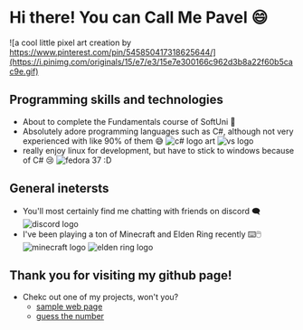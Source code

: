 # Hi there! You can Call Me Pavel 😄
![a cool little pixel art creation by https://www.pinterest.com/pin/545850417318625644/](https://i.pinimg.com/originals/15/e7/e3/15e7e300166c962d3b8a22f60b5cac9e.gif)

## Programming skills and technologies
- About to complete the Fundamentals course of SoftUni 🏫
- Absolutely adore programming languages such as C#, although not very experienced with like 90% of them 😅
![c# logo art](https://www.freeiconspng.com/uploads/c-logo-icon-18.png)
![vs logo](https://static.wikia.nocookie.net/logopedia/images/e/ec/Microsoft_Visual_Studio_2022.svg/revision/latest/scale-to-width-down/250?cb=20211027141551)
- really enjoy linux for development, but have to stick to windows because of C# 😢
![fedora 37 :D](https://user-images.githubusercontent.com/114023028/205453428-3fc43b22-df0c-4c83-8a2d-d12cedc3dd3e.png)

## General inetersts
- You'll most certainly find me chatting with friends on discord 🗨️
![discord logo](https://user-images.githubusercontent.com/114023028/205453484-a3b2eef2-fb80-4c80-99a1-24df2c9695ec.png)
- I've been playing a ton of Minecraft and Elden Ring recently ⌨️🖱️
![minecraft logo](https://user-images.githubusercontent.com/114023028/205453470-27d2e194-05dd-4db1-9434-de4eb0d136d8.png)
![elden ring logo](https://user-images.githubusercontent.com/114023028/205453438-bbf22f19-5db8-4402-aeae-7e1b00c19eb9.png)

## Thank you for visiting my github page!
- Chekc out one of my projects, won't you?
  - [sample web page](https://github.com/PavelStoyanov06/Sample-Page)
  - [guess the number](https://github.com/PavelStoyanov06/Guess-The-Number)
